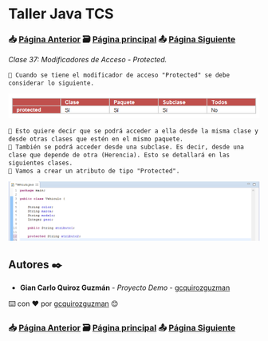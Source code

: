# Taller Java TCS
### 📥 [Página Anterior](https://github.com/gcquirozguzman/java-tcs-202001/tree/MPU0100001) 🗃️ [Página principal](https://github.com/gcquirozguzman/java-tcs-202001) 📤 [Página Siguiente](https://github.com/gcquirozguzman/java-tcs-202001/tree/MDEF100001)

_Clase 37: Modificadores de Acceso - Protected._

```
📢 Cuando se tiene el modificador de acceso "Protected" se debe considerar lo siguiente.
```

![Error: imagen no ha sido cargada](https://github.com/gcquirozguzman/java-tcs-202001/blob/Clase-37/imagenes/pagina_37_1.png)

```
📢 Esto quiere decir que se podrá acceder a ella desde la misma clase y desde otras clases que estén en el mismo paquete.
📢 También se podrá acceder desde una subclase. Es decir, desde una clase que depende de otra (Herencia). Esto se detallará en las siguientes clases.
📢 Vamos a crear un atributo de tipo "Protected".
```

![Error: imagen no ha sido cargada](https://github.com/gcquirozguzman/java-tcs-202001/blob/Clase-37/imagenes/pagina_37_2.png)

## Autores ✒️

* **Gian Carlo Quiroz Guzmán** - *Proyecto Demo* - [gcquirozguzman](https://github.com/gcquirozguzman)

⌨️ con ❤️ por [gcquirozguzman](https://github.com/gcquirozguzman) 😊

### 📥 [Página Anterior](https://github.com/gcquirozguzman/java-tcs-202001/tree/MPU0100001) 🗃️ [Página principal](https://github.com/gcquirozguzman/java-tcs-202001) 📤 [Página Siguiente](https://github.com/gcquirozguzman/java-tcs-202001/tree/MDEF100001)
